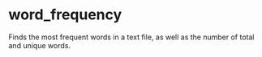 # word_frequency
Finds the most frequent words in a text file, as well as the number of total and unique words.
